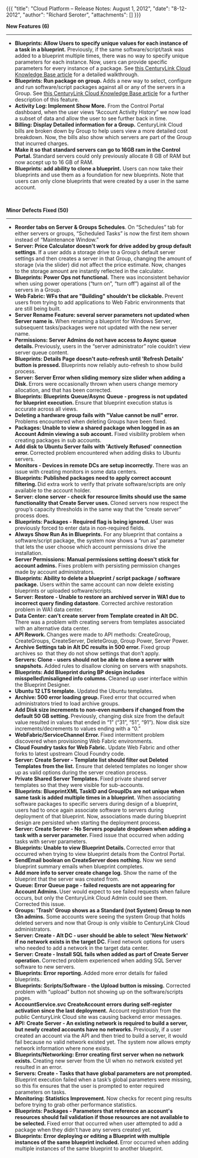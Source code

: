 {{{
  "title": "Cloud Platform – Release Notes: August 1, 2012",
  "date": "8-12-2012",
  "author": "Richard Seroter",
  "attachments": []
}}}

<p><strong>New Features (6)</strong>
</p>
<hr />
<ul>
  <li><strong>Blueprints: Allow Users to specify unique values for each instance of a task in a blueprint.</strong>&nbsp;Previously, if the same software/script/task was added to a blueprint multiple times, there was no way to specify unique parameters for
    each instance. Now, users can provide specific parameters for every instance of a package. See&nbsp;<a href="http://help.tier3.com/entries/21776651-add-multiple-instances-of-a-software-package-to-a-blueprint">this CenturyLink Cloud Knowledge Base article</a>&nbsp;for
    a detailed walkthrough.</li>
  <li><strong>Blueprints: Run package on group.&nbsp;</strong>Adds a new way to select, configure and run software/script packages against all or any of the servers in a Group. See&nbsp;<a href="http://help.tier3.com/entries/21807618-using-group-tasks-to-install-software-and-run-scripts-on-groups"
   >this CenturyLink Cloud Knowledge Base article</a>&nbsp;for a further description of this feature.</li>
  <li><strong>Activity Log: Implement Show More.</strong>&nbsp;From the Control Portal dashboard, when the user views “Account Activity History” we now load a subset of data and allow the user to see further back in time.</li>
  <li><strong>Billing: Display Detailed information for a Group.</strong>&nbsp;CenturyLink Cloud bills are broken down by Group to help users view a more detailed cost breakdown. Now, the bills also show which servers are part of the Group that incurred charges.</li>
  <li><strong>Make it so that standard servers can go to 16GB ram in the Control Portal.&nbsp;</strong>Standard servers could only previously allocate 8 GB of RAM but now accept up to 16 GB of RAM.</li>
  <li><strong>Blueprints: add ability to clone a blueprint.</strong>&nbsp;Users can now take their blueprints and use them as a foundation for new blueprints. Note that users can only clone blueprints that were created by a user in the same account.</li>
</ul>
<p><strong><br /></strong>
</p>
<p><strong>Minor Defects Fixed (50)</strong>
</p>
<hr />
<ul>
  <li><strong>Reorder tabs on Server &amp; Groups Schedules</strong>. On “Schedules” tab for either servers or groups, “Scheduled Tasks” is now the first item shown instead of “Maintenance Window.”</li>
  <li><strong>Server: Price Calculator doesn't work for drive added by group default settings</strong>. If a user adds a storage drive to a Group’s default server settings and then creates a server in that Group, changing the amount of storage (via the slider)
    did not affect the price estimate. Now, changes to the storage amount are instantly reflected in the calculator.</li>
  <li><strong>Blueprints: Power Ops not functional.</strong> There was inconsistent behavior when using power operations (“turn on”, “turn off”) against all of the servers in a Group.</li>
  <li><strong>Web Fabric: WFs that are "Building" shouldn't be clickable. </strong>Prevent users from trying to add applications to Web Fabric environments that are still being built.</li>
  <li><strong>Server Rename Feature: several server parameters not updated when Server name is. </strong>When renaming a blueprint for Windows Server, subsequent tasks/packages were not updated with the new server name.</li>
  <li><strong>Permissions: Server Admins do not have access to Async queue details. </strong>Previously, users in the “server administrator” role couldn’t view server queue content.</li>
  <li><strong>Blueprints: Details Page doesn't auto-refresh until 'Refresh Details' button is pressed. </strong>Blueprints now reliably auto-refresh to show build process.</li>
  <li><strong>Server: Server Error when sliding memory size slider when adding a Disk. </strong>Errors were occasionally thrown when users change memory allocation, and that has been corrected.</li>
  <li><strong>Blueprints: Blueprints Queue/Async Queue - progress is not updated for blueprint execution. </strong>Ensure that blueprint execution status is accurate across all views.</li>
  <li><strong>Deleting a hardware group fails with "Value cannot be null" error. </strong>Problems encountered when deleting Groups have been fixed.</li>
  <li><strong>Packages: Unable to view a shared package when logged in as an Account Admin viewing a sub account.</strong> Fixed visibility problem when creating packages in sub accounts.</li>
  <li><strong>Add disk to Ubuntu Server fails with 'Actively Refused' connection error. </strong>Corrected problem encountered when adding disks to Ubuntu servers.</li>
  <li><strong>Monitors - Devices in remote DCs are setup incorrectly. </strong>There was an issue with creating monitors in some data centers.</li>
  <li><strong>Blueprints: Published packages need to apply correct account filtering. </strong>Did extra work to verify that private software/scripts are only available to the account holder.</li>
  <li><strong>Server: clone server - check for resource limits should use the same functionality that Create Server uses. </strong>Cloned servers now respect the group’s capacity thresholds in the same way that the “create server” process does.</li>
  <li><strong>Blueprints: Packages - Required flag is being ignored. </strong>User was previously forced to enter data in non-required fields.</li>
  <li><strong>Always Show Run As in Blueprints.</strong> For any blueprint that contains a software/script package, the system now shows a “run as” parameter that lets the user choose which account permissions drive the installation.</li>
  <li><strong>Server Permissions: Manual permissions setting doesn't stick for account admins.</strong> Fixes problem with persisting permission changes made by account administrators.</li>
  <li><strong>Blueprints: Ability to delete a blueprint / script package / software package.</strong> Users within the same account can now delete existing blueprints or uploaded software/scripts.</li>
  <li><strong>Server: Restore - Unable to restore an archived server in WA1 due to incorrect query finding datastore</strong>. Corrected archive restoration problem in WA1 data center.</li>
  <li><strong>Data Center: can't create server from Template created in Alt DC. </strong>There was a problem with creating servers from templates associated with an alternative data center.</li>
  <li><strong>API Rework. </strong>Changes were made to API methods: CreateGroup, CreateGroups, CreateServer, DeleteGroup, Group Power, Server Power.</li>
  <li><strong>Archive Settings tab in Alt DC results in 500 error. </strong>Fixed group archives so&nbsp; that they do not show settings that don’t apply.</li>
  <li><strong>Servers: Clone - users should not be able to clone a server with snapshots.</strong> Added rules to disallow cloning on servers with snapshots.</li>
  <li><strong>Blueprints: Add Blueprint during BP design includes misspelled\misaligned info columns. </strong>Cleaned up user interface within the Blueprint Designer.</li>
  <li><strong>Ubuntu 12 LTS template.</strong> Updated the Ubuntu templates.</li>
  <li><strong>Archive: 500 error loading group. </strong>Fixed error that occurred when administrators tried to load archive groups.</li>
  <li><strong>Add Disk size increments to non-even numbers if changed from the default 50 GB setting. </strong>Previously, changing disk size from the default value resulted in values that ended in “1” (“31”, “51”, “91”). Now disk size increments/decrements
    to values ending with a “0.”</li>
  <li><strong>WebFabric/ServiceChannel Error. </strong>Fixed intermittent problem discovered when provisioning Web Fabric environments.</li>
  <li><strong>Cloud Foundry tasks for Web Fabric.</strong> Update Web Fabric and other forks to latest upstream Cloud Foundry code.</li>
  <li><strong>Server: Create Server - Template list should filter out Deleted Templates from the list.</strong> Ensure that deleted templates no longer show up as valid options during the server creation process.</li>
  <li><strong>Private Shared Server Templates. </strong>Fixed private shared server templates so that they were visible for sub-accounts.</li>
  <li><strong>Blueprints: BlueprintXML TaskID and GroupIDs are not unique when same task is added multiple times in a blueprint.</strong> When associating software packages to specific servers during design of a blueprint, users had to once again associate
    software to servers during deployment of that blueprint. Now, associations made during blueprint design are persisted when starting the deployment process.</li>
  <li><strong>Server: Create Server - No Servers populate dropdown when adding a task with a server parameter. </strong>Fixed issue that occurred when adding tasks with server parameters.</li>
  <li><strong>Blueprints: Unable to view Blueprint Details. </strong>Corrected error that occurred when trying to view blueprint details from the Control Portal.</li>
  <li><strong>SendEmail boolean on CreateServer does nothing.</strong> Now we send blueprint summary emails when blueprint completes.</li>
  <li><strong>Add more info to server create change log.</strong> Show the name of the blueprint that the server was created from.</li>
  <li><strong>Queue: Error Queue page - failed requests are not appearing for Account Admins. </strong>User would expect to see failed requests when failure occurs, but only the CenturyLink Cloud Admin could see them. Corrected this issue.</li>
  <li><strong>Groups: 'Trash' Group shows as a Standard (not System) Group to non t3n admins.</strong> Some accounts were seeing the system Group that holds deleted servers and now that Group is only visible to CenturyLink Cloud administrators.</li>
  <li><strong>Server: Create - Alt DC - user should be able to select 'New Network' if no network exists in the target DC. </strong>Fixed network options for users who needed to add a network in the target data center.</li>
  <li><strong>Server: Create - Install SQL fails when added as part of Create Server operation. </strong>Corrected problem experienced when adding SQL Server software to new servers.</li>
  <li><strong>Blueprints: Error reporting. </strong>Added more error details for failed blueprints.</li>
  <li><strong>Blueprints: Scripts/Software - the Upload button is missing.</strong> Corrected problem with “upload” button not showing up on the software/scripts pages.</li>
  <li><strong>AccountService.svc CreateAccount errors during self-register activation since the last deployment.</strong> Account registration from the public CenturyLink Cloud site was causing backend error messages.</li>
  <li><strong>API: Create Server - An existing network is required to build a server, but newly created accounts have no networks. </strong>Previously, if a user created an account via the API and then tried to build a server, it would fail because no valid
    network existed yet. The system now allows empty network information where none exists.</li>
  <li><strong>Blueprints/Networking: Error creating first server when no network exists. </strong>Creating new server from the UI when no network existed yet resulted in an error.</li>
  <li><strong>Servers: Create - Tasks that have global parameters are not prompted. </strong>Blueprint execution failed when a task’s global parameters were missing, so this fix ensures that the user is prompted to enter required parameters on tasks.</li>
  <li><strong>Monitoring: Statistics Improvement. </strong>Now checks for recent ping results before trying to grab other performance statistics.</li>
  <li><strong>Blueprints: Packages - Parameters that reference an account's resources should fail validation if those resources are not available to be selected. </strong>Fixed error that occurred when user attempted to add a package when they didn’t have
    any servers created yet.</li>
  <li><strong>Blueprints: Error deploying or editing a Blueprint with multiple instances of the same blueprint included. </strong>Error occurred when adding multiple instances of the same blueprint to another blueprint.</li>
</ul>
<p></p>